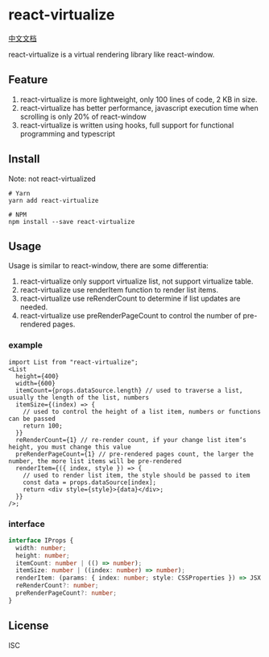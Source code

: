 # react-virtualize

[中文文档](https://github.com/junqiuzhang/react-virtualize/blob/master/README_zh-CN.md)

react-virtualize is a virtual rendering library like react-window.

## Feature

1. react-virtualize is more lightweight, only 100 lines of code, 2 KB in size.
2. react-virtualize has better performance, javascript execution time when scrolling is only 20% of react-window
3. react-virtualize is written using hooks, full support for functional programming and typescript

## Install

Note: not react-virtualized

```
# Yarn
yarn add react-virtualize

# NPM
npm install --save react-virtualize
```

## Usage

Usage is similar to react-window, there are some differentia:

1. react-virtualize only support virtualize list, not support virtualize table.
2. react-virtualize use renderItem function to render list items.
3. react-virtualize use reRenderCount to determine if list updates are needed.
4. react-virtualize use preRenderPageCount to control the number of pre-rendered pages.

### example

```tsx
import List from "react-virtualize";
<List
  height={400}
  width={600}
  itemCount={props.dataSource.length} // used to traverse a list, usually the length of the list, numbers
  itemSize={(index) => {
    // used to control the height of a list item, numbers or functions can be passed
    return 100;
  }}
  reRenderCount={1} // re-render count, if your change list item‘s height, you must change this value
  preRenderPageCount={1} // pre-rendered pages count, the larger the number, the more list items will be pre-rendered
  renderItem={({ index, style }) => {
    // used to render list item, the style should be passed to item
    const data = props.dataSource[index];
    return <div style={style}>{data}</div>;
  }}
/>;
```

### interface

```ts
interface IProps {
  width: number;
  height: number;
  itemCount: number | (() => number);
  itemSize: number | ((index: number) => number);
  renderItem: (params: { index: number; style: CSSProperties }) => JSX.Element;
  reRenderCount?: number;
  preRenderPageCount?: number;
}
```

## License

ISC
